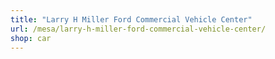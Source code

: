 ```yaml
---
title: "Larry H Miller Ford Commercial Vehicle Center"
url: /mesa/larry-h-miller-ford-commercial-vehicle-center/
shop: car
---
```

